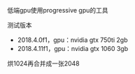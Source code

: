 低端gpu使用progressive gpu的工具

测试版本
* 2018.4.0f1，gpu：nvidia gtx 750ti 2gb 
* 2018.4.11f1，gpu：nvidia gtx 1060 3gb


烘1024再合并成一张2048